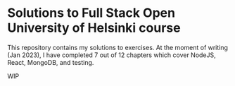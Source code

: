# Solutions to Full Stack Open University of Helsinki course

This repository contains my solutions to exercises. At the moment of writing (Jan 2023), I have completed 7 out of 12 chapters which cover NodeJS, React, MongoDB, and testing.

WIP
